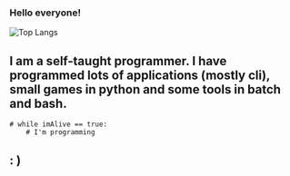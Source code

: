 ### Hello everyone!

![Top Langs](https://github-readme-stats.vercel.app/api/top-langs/?username=leox00&theme=tokyonight)

## I am a self-taught programmer. I have programmed lots of applications (mostly cli), small games in python and some tools in batch and bash.

    # while imAlive == true:
        # I'm programming

## : )
